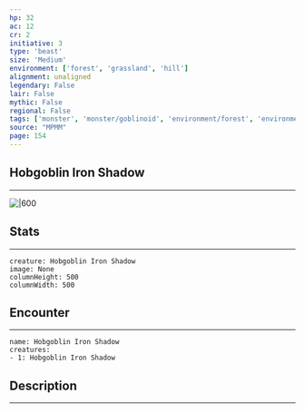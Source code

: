 ```yaml
---
hp: 32
ac: 12
cr: 2
initiative: 3
type: 'beast'    
size: 'Medium'
environment: ['forest', 'grassland', 'hill']
alignment: unaligned
legendary: False
lair: False
mythic: False
regional: False
tags: ['monster', 'monster/goblinoid', 'environment/forest', 'environment/grassland', 'environment/hill']
source: "MPMM"
page: 154
---
```


## Hobgoblin Iron Shadow
---

![|600](D:/Program%20Files/5e.tools/img/bestiary/MPMM/Hobgoblin%20Iron%20Shadow.webp)

## Stats
---

```statblock
creature: Hobgoblin Iron Shadow
image: None
columnHeight: 500
columnWidth: 500
```

## Encounter
---

```encounter-table
name: Hobgoblin Iron Shadow
creatures:
- 1: Hobgoblin Iron Shadow
```

## Description
---




